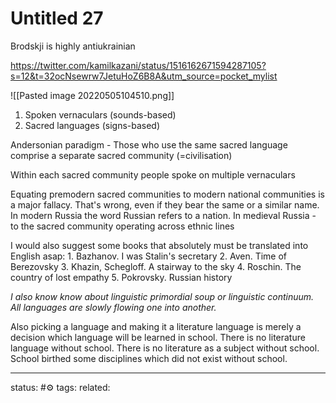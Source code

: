 # Untitled 27
Brodskji is highly antiukrainian

https://twitter.com/kamilkazani/status/1516162671594287105?s=12&t=32ocNsewrw7JetuHoZ6B8A&utm_source=pocket_mylist

![[Pasted image 20220505104510.png]]


1) Spoken vernaculars (sounds-based) 
2) Sacred languages (signs-based)

Andersonian paradigm - Those who use the same sacred language comprise a separate sacred community (=civilisation)

Within each sacred community people spoke on multiple vernaculars


Equating premodern sacred communities to modern national communities is a major fallacy. That's wrong, even if they bear the same or a similar name. In modern Russia the word Russian refers to a nation. In medieval Russia - to the sacred community operating across ethnic lines


I would also suggest some books that absolutely must be translated into English asap: 1. Bazhanov. I was Stalin's secretary 2. Aven. Time of Berezovsky 3. Khazin, Schegloff. A stairway to the sky 4. Roschin. The country of lost empathy 5. Pokrovsky. Russian history

*I also know know about linguistic primordial soup or linguistic continuum. All languages are slowly flowing one into another.*

Also picking a language and making it a literature language is merely a decision which language will be learned in school. There is no literature language without school. There is no literature as a subject without school.
School birthed some disciplines which did not exist without school.

---
status: #⚙️ 
tags: 
related: 